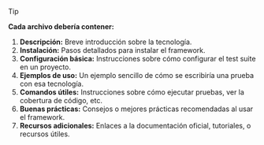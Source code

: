 > [!TIP]
> **Cada archivo debería contener:**
> 1. **Descripción:** Breve introducción sobre la tecnología.
> 2. **Instalación:** Pasos detallados para instalar el framework.
> 3. **Configuración básica:** Instrucciones sobre cómo configurar el test suite en un proyecto.
> 4. **Ejemplos de uso:** Un ejemplo sencillo de cómo se escribiría una prueba con esa tecnología.
> 5. **Comandos útiles:** Instrucciones sobre cómo ejecutar pruebas, ver la cobertura de código, etc.
> 6. **Buenas prácticas:** Consejos o mejores prácticas recomendadas al usar el framework.
> 7. **Recursos adicionales:** Enlaces a la documentación oficial, tutoriales, o recursos útiles.

